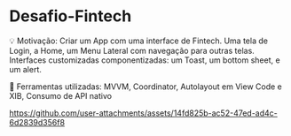 # Desafio-Fintech

💡 Motivação: Criar um App com uma interface de Fintech.
Uma tela de Login, a Home, um Menu Lateral com navegação para outras telas.
Interfaces customizadas componentizadas: um Toast, um bottom sheet, e um alert.

🔧 Ferramentas utilizadas:
MVVM, Coordinator, Autolayout em View Code e XIB, Consumo de API nativo

https://github.com/user-attachments/assets/14fd825b-ac52-47ed-ad4c-6d2839d356f8


